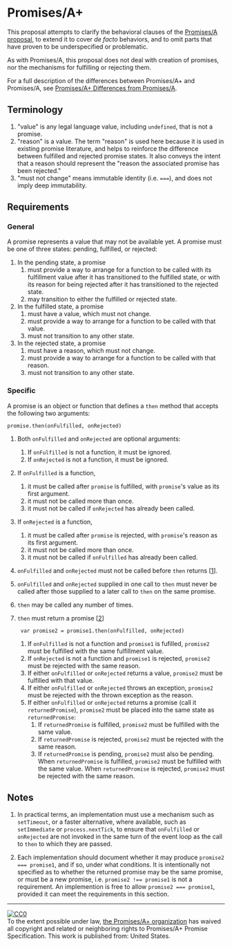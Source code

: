 # Promises/A+

This proposal attempts to clarify the behavioral clauses of the [Promises/A proposal](http://wiki.commonjs.org/wiki/Promises/A), to extend it to cover *de facto* behaviors, and to omit parts that have proven to be underspecified or problematic.

As with Promises/A, this proposal does not deal with creation of promises, nor the mechanisms for fulfilling or rejecting them.

For a full description of the differences between Promises/A+ and Promises/A, see [Promises/A+ Differences from Promises/A](promises-spec/blob/master/differences-from-promises-a.md).

## Terminology

1. "value" is any legal language value, including `undefined`, that is not a promise.
1. "reason" is a value. The term "reason" is used here because it is used in existing promise literature, and helps to reinforce the difference between fulfilled and rejected promise states. It also conveys the intent that a reason should represent the "reason the associated promise has been rejected."
1. "must not change" means immutable identity (i.e. `===`), and does not imply deep immutability.

## Requirements

### General

A promise represents a value that may not be available yet.  A promise must be one of three states: pending, fulfilled, or rejected:

1. In the pending state, a promise
    1. must provide a way to arrange for a function to be called with its fulfillment value after it has transitioned to the fulfilled state, or with its reason for being rejected after it has transitioned to the rejected state.
    1. may transition to either the fulfilled or rejected state.
1. In the fulfilled state, a promise
    1. must have a value, which must not change.
    1. must provide a way to arrange for a function to be called with that value.
    1. must not transition to any other state.
1. In the rejected state, a promise
    1. must have a reason, which must not change.
    1. must provide a way to arrange for a function to be called with that reason.
    1. must not transition to any other state.

### Specific

A promise is an object or function that defines a `then` method that accepts the following two arguments:

    promise.then(onFulfilled, onRejected)

1. Both `onFulfilled` and `onRejected` are optional arguments:
    1. If `onFulfilled` is not a function, it must be ignored.
    1. If `onRejected` is not a function, it must be ignored.
1. If `onFulfilled` is a function,
    1. it must be called after `promise` is fulfilled, with `promise`'s value as its first argument.
    1. it must not be called more than once.
    1. it must not be called if `onRejected` has already been called.
1. If `onRejected` is a function,
    1. it must be called after `promise` is rejected, with `promise`'s reason as its first argument.
    1. it must not be called more than once.
    1. it must not be called if `onFulfilled` has already been called.
1. `onFulfilled` and `onRejected` must not be called before `then` returns [[1](#notes)].
1. `onFulfilled` and `onRejected` supplied in one call to `then` must never be called after those supplied to a later call to `then` on the same promise.
1. `then` may be called any number of times.
1. `then` must return a promise [[2](#notes)]

        var promise2 = promise1.then(onFulfilled, onRejected)

    1. If `onFulfilled` is not a function and `promise1` is fufilled, `promise2` must be fulfilled with the same fulfillment value.
    1. If `onRejected` is not a function and `promise1` is rejected, `promise2` must be rejected with the same reason.
    1. If either `onFulfilled` or `onRejected` returns a value, `promise2` must be fulfilled with that value.
    1. If either `onFulfilled` or `onRejected` throws an exception, `promise2` must be rejected with the thrown exception as the reason.
    1. If either `onFulfilled` or `onRejected` returns a promise (call it `returnedPromise`), `promise2` must be placed into the same state as `returnedPromise`:
        1. If `returnedPromise` is fulfilled, `promise2` must be fulfilled with the same value.
        1. If `returnedPromise` is rejected, `promise2` must be rejected with the same reason.
        1. If `returnedPromise` is pending, `promise2` must also be pending.  When `returnedPromise` is fulfilled, `promise2` must be fulfilled with the same value.  When `returnedPromise` is rejected, `promise2` must be rejected with the same reason.

## Notes

1. In practical terms, an implementation must use a mechanism such as `setTimeout`, or a faster alternative, where available, such as `setImmediate` or `process.nextTick`, to ensure that `onFulfilled` or `onRejected` are not invoked in the same turn of the event loop as the call to `then` to which they are passed.

1. Each implementation should document whether it may produce `promise2 === promise1`, and if so, under what conditions.  It is intentionally not specified as to whether the returned promise may be the same promise, or must be a new promise, i.e. `promise2 !== promise1` is not a requirement.  An implemention is free to allow `promise2 === promise1`, provided it can meet the requirements in this section.

---

<p xmlns:dct="http://purl.org/dc/terms/" xmlns:vcard="http://www.w3.org/2001/vcard-rdf/3.0#">
  <a rel="license"
     href="http://creativecommons.org/publicdomain/zero/1.0/">
    <img src="http://i.creativecommons.org/p/zero/1.0/88x31.png" style="border-style: none;" alt="CC0" />
  </a>
  <br />
  To the extent possible under law,
  <a rel="dct:publisher"
     href="https://github.com/promises-aplus">
    <span property="dct:title">the Promises/A+ organization</span></a>
  has waived all copyright and related or neighboring rights to
  <span property="dct:title">Promises/A+ Promise Specification</span>.
This work is published from:
<span property="vcard:Country" datatype="dct:ISO3166"
      content="US" about="https://github.com/promises-aplus">
  United States</span>.
</p>
